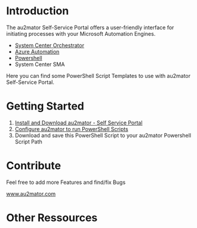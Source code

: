 # Introduction

The au2mator Self-Service Portal offers a user-friendly interface for initiating processes with your Microsoft Automation Engines.

- <a href="https://au2mator.com/scorch-automation/?utm_source=github&utm_medium=social&utm_campaign=PS_Template&utm_content=Readme" target="_blank">System Center Orchestrator</a>
- <a href="https://au2mator.com/azure-automation-self-service/?utm_source=github&utm_medium=social&utm_campaign=PS_Template&utm_content=Readme" target="_blank">Azure Automation</a>
- <a href="https://au2mator.com/powershell-automation-self-service/?utm_source=github&utm_medium=social&utm_campaign=PS_Template&utm_content=Readme" target="_blank">Powershell</a>
- System Center SMA

Here you can find some PowerShell Script Templates to use with au2mator Self-Service Portal.



# Getting Started

1.	<a href="https://click.au2mator.com/au2matorInstall/?utm_source=github&utm_medium=social&utm_campaign=PS_Template&utm_content=Readme" target="_blank">Install and Download au2mator - Self Service Portal</a>
2.	<a href="https://click.au2mator.com/StartWithPowerShell/?utm_source=github&utm_medium=social&utm_campaign=PS_Template&utm_content=Readme" target="_blank">Configure au2mator to run PowerShell Scripts</a>
3.	Download and save this PowerShell Script to your au2mator Powershell Script Path



# Contribute

Feel free to add more Features and find/fix Bugs

<a href="https://au2mator.com/?utm_source=github&utm_medium=social&utm_campaign=PS_Template&utm_content=Readme" target="_blank">www.au2mator.com</a>

# Other Ressources